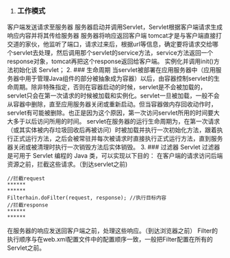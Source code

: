 1. ### 工作模式
客户端发送请求至服务器
服务器启动并调用Servlet，Servlet根据客户端请求生成响应内容并将其传给服务器
服务器将响应返回客户端
tomcat才是与客户端直接打交道的家伙，他监听了端口，请求过来后，根据url等信息，确定要将请求交给哪个servlet去处理，然后调用那个servlet的service方法，service方法返回一个response对象，tomcat再把这个response返回给客户端。
实例化并调用init()方法初始化该 Servlet；
2. ### 生命周期
当servlet被部署在应用服务器中（应用服务器中用于管理Java组件的部分被抽象成为容器）以后，由容器控制servlet的生命周期。除非特殊指定，否则在容器启动的时候，servlet是不会被加载的，servlet只会在第一次请求的时候被加载和实例化。servlet一旦被加载，一般不会从容器中删除，直至应用服务器关闭或重新启动。但当容器做内存回收动作时，servlet有可能被删除。也正是因为这个原因，第一次访问servlet所用的时间要大大多于以后访问所用的时间。
servlet在服务器的运行生命周期为，在第一次请求（或其实体被内存垃圾回收后再被访问）时被加载并执行一次初始化方法，跟着执行正式运行方法，之后会被常驻并每次被请求时直接执行正式运行方法，直到服务器关闭或被清理时执行一次销毁方法后实体销毁。
3. ### 过滤器
Servlet 过滤器是可用于 Servlet 编程的 Java 类，可以实现以下目的：
在客户端的请求访问后端资源之前，拦截这些请求。（到达servlet之前)

```
//拦截request
******
******
Filterhain.doFilter(request, response); //执行目标内容
//拦截response
******
******
```

在服务器的响应发送回客户端之前，处理这些响应。（到达浏览器之前）
Filter的执行顺序与在web.xml配置文件中的配置顺序一致，一般把Filter配置在所有的Servlet之前。
